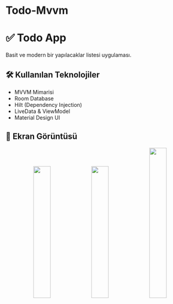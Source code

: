 # Todo-Mvvm
# ✅ Todo App

Basit ve modern bir yapılacaklar listesi uygulaması.

## 🛠 Kullanılan Teknolojiler
- MVVM Mimarisi
- Room Database
- Hilt (Dependency Injection)
- LiveData & ViewModel
- Material Design UI

## 📸 Ekran Görüntüsü
<p align="center">
  <img src="https://github.com/user-attachments/assets/48cc7906-1a1a-40a0-b4a8-86beb099b82f" width="30%" />
  <img src="https://github.com/user-attachments/assets/4a1ca9a6-3511-4ca1-a2ff-b03770adf9ac" width="30%" " />
  <img src="https://github.com/user-attachments/assets/1547f5a6-1070-4525-b9f6-c61d2189c507" width="30%" height=400 " />
</p>




